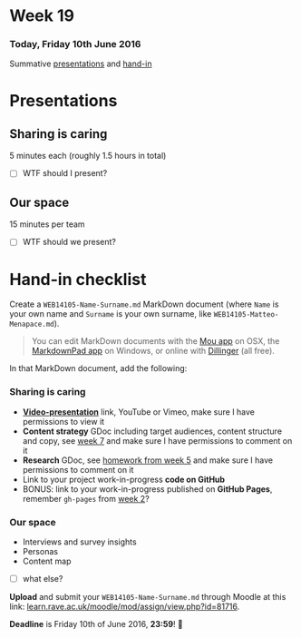 # Week 19

### Today, Friday 10th June 2016

Summative [presentations](#presentations) and [hand-in](#hand-in-checklist)

<!-- Your [homework](#homework) and [blog](#blog)! -->


# Presentations

## Sharing is caring

5 minutes each (roughly 1.5 hours in total)

- [ ] WTF should I present?

## Our space

15 minutes per team

- [ ] WTF should we present?


# Hand-in checklist

Create a `WEB14105-Name-Surname.md` MarkDown document (where `Name` is your own name and `Surname` is your own surname, like `WEB14105-Matteo-Menapace.md`).

> You can edit MarkDown documents with the [Mou app](http://25.io/mou/) on OSX, the [MarkdownPad app](http://markdownpad.com/) on Windows, or online with [Dillinger](http://dillinger.io/) (all free).

In that MarkDown document, add the following:

### Sharing is caring

* [**Video-presentation**](#make-a-video) link, YouTube or Vimeo, make sure I have permissions to view it
* **Content strategy** GDoc including target audiences, content structure and copy, see [week 7](../07#your-turn) and make sure I have permissions to comment on it
* **Research** GDoc, see [homework from week 5](../05#sharing-is-caring-1) and make sure I have permissions to comment on it
* Link to your project work-in-progress **code on GitHub**
* BONUS: link to your work-in-progress published on **GitHub Pages**, remember `gh-pages` from [week 2](../02#publishing-on-github-pages)?

### Our space

* Interviews and survey insights
* Personas
* Content map
- [ ] what else?

**Upload** and submit your `WEB14105-Name-Surname.md` through Moodle at this link: [learn.rave.ac.uk/moodle/mod/assign/view.php?id=81716](http://learn.rave.ac.uk/moodle/mod/assign/view.php?id=81716).

**Deadline** is Friday 10th of June 2016, **23:59**! :high_heel:

